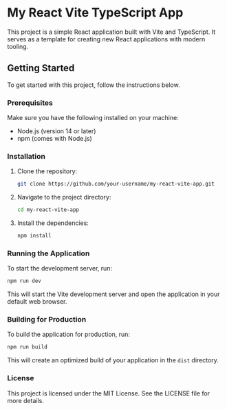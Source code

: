 # My React Vite TypeScript App

This project is a simple React application built with Vite and TypeScript. It serves as a template for creating new React applications with modern tooling.

## Getting Started

To get started with this project, follow the instructions below.

### Prerequisites

Make sure you have the following installed on your machine:

- Node.js (version 14 or later)
- npm (comes with Node.js)

### Installation

1. Clone the repository:

   ```bash
   git clone https://github.com/your-username/my-react-vite-app.git
   ```

2. Navigate to the project directory:

   ```bash
   cd my-react-vite-app
   ```

3. Install the dependencies:

   ```bash
   npm install
   ```

### Running the Application

To start the development server, run:

```bash
npm run dev
```

This will start the Vite development server and open the application in your default web browser.

### Building for Production

To build the application for production, run:

```bash
npm run build
```

This will create an optimized build of your application in the `dist` directory.

### License

This project is licensed under the MIT License. See the LICENSE file for more details.